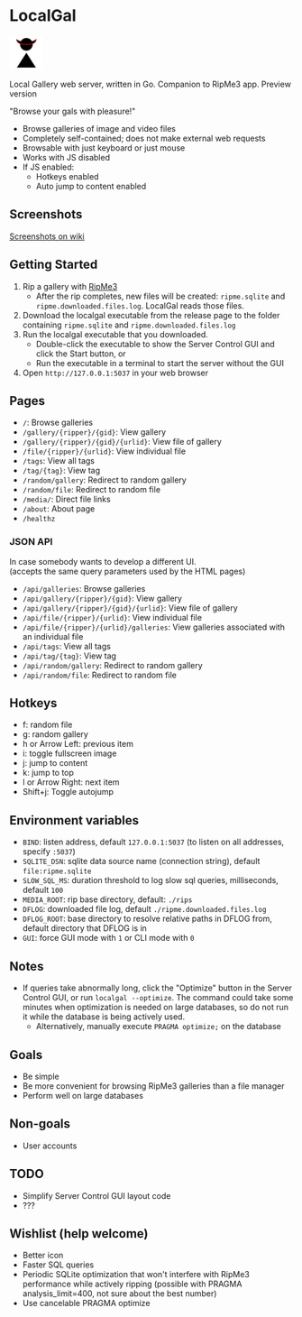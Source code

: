 # LocalGal

<img src="./static/localgal.min.svg" alt="LocalGal Icon" style="height:60px"/>

Local Gallery web server, written in Go. Companion to RipMe3 app. Preview version

"Browse your gals with pleasure!"

* Browse galleries of image and video files
* Completely self-contained; does not make external web requests
* Browsable with just keyboard or just mouse
* Works with JS disabled
* If JS enabled:
  * Hotkeys enabled
  * Auto jump to content enabled

## Screenshots

[Screenshots on wiki](https://github.com/iqqu/localgal/wiki/Screenshots)

## Getting Started

1. Rip a gallery with [RipMe3](https://github.com/RipMeApp3/ripme)
   * After the rip completes, new files will be created: `ripme.sqlite` and `ripme.downloaded.files.log`. LocalGal reads those files.
2. Download the localgal executable from the release page to the folder containing `ripme.sqlite` and `ripme.downloaded.files.log`
3. Run the localgal executable that you downloaded.
   * Double-click the executable to show the Server Control GUI and click the Start button, or
   * Run the executable in a terminal to start the server without the GUI
4. Open `http://127.0.0.1:5037` in your web browser

## Pages
* `/`: Browse galleries
* `/gallery/{ripper}/{gid}`: View gallery
* `/gallery/{ripper}/{gid}/{urlid}`: View file of gallery
* `/file/{ripper}/{urlid}`: View individual file
* `/tags`: View all tags
* `/tag/{tag}`: View tag
* `/random/gallery`: Redirect to random gallery
* `/random/file`: Redirect to random file
* `/media/`: Direct file links
* `/about`: About page
* `/healthz`

### JSON API
In case somebody wants to develop a different UI.  
(accepts the same query parameters used by the HTML pages)
* `/api/galleries`: Browse galleries
* `/api/gallery/{ripper}/{gid}`: View gallery
* `/api/gallery/{ripper}/{gid}/{urlid}`: View file of gallery
* `/api/file/{ripper}/{urlid}`: View individual file
* `/api/file/{ripper}/{urlid}/galleries`: View galleries associated with an individual file
* `/api/tags`: View all tags
* `/api/tag/{tag}`: View tag
* `/api/random/gallery`: Redirect to random gallery
* `/api/random/file`: Redirect to random file

## Hotkeys
* f: random file
* g: random gallery
* h or Arrow Left: previous item
* i: toggle fullscreen image
* j: jump to content
* k: jump to top
* l or Arrow Right: next item
* Shift+j: Toggle autojump

## Environment variables
* `BIND`: listen address, default `127.0.0.1:5037` (to listen on all addresses, specify `:5037`)
* `SQLITE_DSN`: sqlite data source name (connection string), default `file:ripme.sqlite`
* `SLOW_SQL_MS`: duration threshold to log slow sql queries, milliseconds, default `100`
* `MEDIA_ROOT`: rip base directory, default: `./rips`
* `DFLOG`: downloaded file log, default `./ripme.downloaded.files.log`
* `DFLOG_ROOT`: base directory to resolve relative paths in DFLOG from, default directory that DFLOG is in
* `GUI`: force GUI mode with `1` or CLI mode with `0`

## Notes
* If queries take abnormally long, click the "Optimize" button in the Server Control GUI, or run `localgal --optimize`. The command could take some minutes when optimization is needed on large databases, so do not run it while the database is being actively used.
  * Alternatively, manually execute `PRAGMA optimize;` on the database

## Goals
* Be simple
* Be more convenient for browsing RipMe3 galleries than a file manager
* Perform well on large databases

## Non-goals
* User accounts

## TODO
* Simplify Server Control GUI layout code
* ???

## Wishlist (help welcome)
* Better icon
* Faster SQL queries
* Periodic SQLite optimization that won't interfere with RipMe3 performance while actively ripping (possible with PRAGMA analysis_limit=400, not sure about the best number)
* Use cancelable PRAGMA optimize
